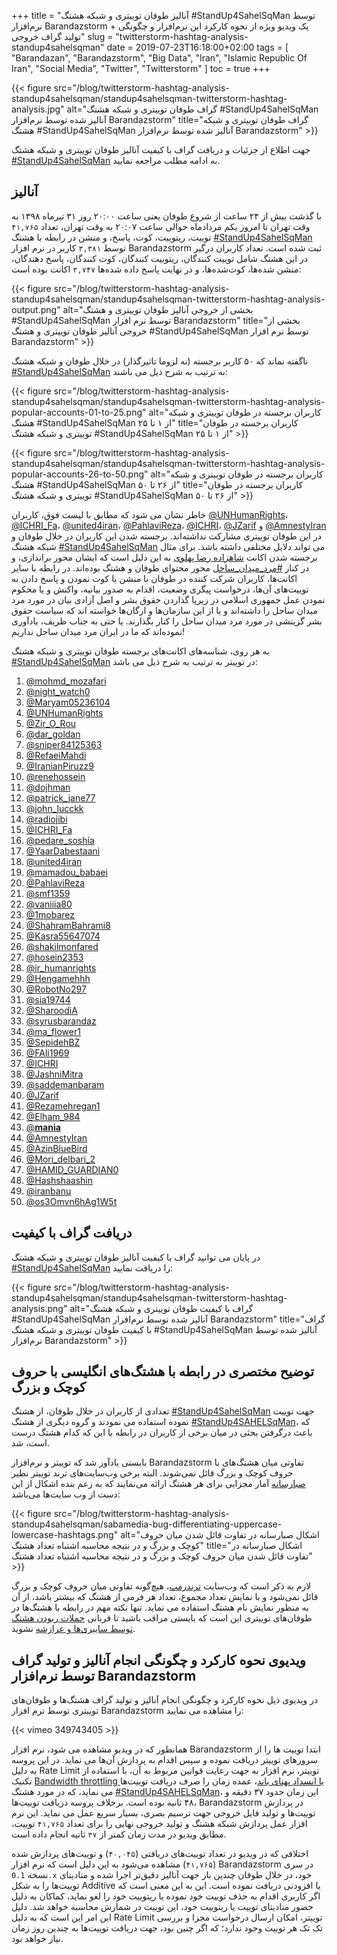 +++
title = "آنالیز طوفان توییتری و شبکه هشتگ #StandUp4SahelSqMan توسط نرم‌افزار Barandazstorm + یک ویدیو ویژه از نحوه کارکرد این نرم‌افزار و چگونگی تولید گراف خروجی"
slug = "twitterstorm-hashtag-analysis-standup4sahelsqman"
date = 2019-07-23T16:18:00+02:00
tags = [ "Barandazan", "Barandazstorm", "Big Data", "Iran", "Islamic Republic Of Iran", "Social Media", "Twitter", "Twitterstorm" ]
toc = true
+++

{{< figure src="/blog/twitterstorm-hashtag-analysis-standup4sahelsqman/standup4sahelsqman-twitterstorm-hashtag-analysis.jpg" alt="گراف طوفان توییتری و شبکه هشتگ #StandUp4SahelSqMan آنالیز شده توسط نرم‌افزار Barandazstorm" title="گراف طوفان توییتری و شبکه هشتگ #StandUp4SahelSqMan آنالیز شده توسط نرم‌افزار Barandazstorm" >}}

جهت اطلاع از جزئیات و دریافت گراف با کیفیت آنالیز طوفان توییتری و شبکه هشتگ [#StandUp4SahelSqMan](https://twitter.com/hashtag/StandUp4SahelSqMan?src=hash) به ادامه مطلب مراجعه نمایید.

<!--more-->

## آنالیز

با گذشت بیش از ۲۴ ساعت از شروع طوفان یعنی ساعت ۲۰:۰۰ روز ۳۱ تیرماه ۱۳۹۸ به وقت تهران تا امروز یکم مردادماه حوالی ساعت ۲۰:۰۷ به وقت تهران، تعداد <code>۴۱,۷۶۵</code> توییت، ریتوییت، کوت، پاسخ، و منشن در رابطه با هشتگ [#StandUp4SahelSqMan](https://twitter.com/hashtag/%D9%85%D8%B1%D8%AF_%D9%85%DB%8C%D8%AF%D8%A7%D9%86_%D8%B3%D8%A7%D8%AD%D9%84?src=hash) توسط <code>۳,۳۸۱</code> کاربر در نرم افزار Barandazstorm ثبت شده است. تعداد کاربران درگیر در این هشتگ شامل توییت کنندگان، ریتوییت کنندگان، کوت کنندگان، پاسخ دهندگان، منشن شده‌ها، کوت‌شده‌ها، و در نهایت پاسخ داده شده‌ها <code>۳,۷۴۷</code> اکانت بوده است:

{{< figure src="/blog/twitterstorm-hashtag-analysis-standup4sahelsqman/standup4sahelsqman-twitterstorm-hashtag-analysis-output.png" alt="بخشی از خروجی آنالیز طوفان توییتری و هشتگ #StandUp4SahelSqMan توسط نرم افزار Barandazstorm" title="بخشی از خروجی آنالیز طوفان توییتری و هشتگ #StandUp4SahelSqMan توسط نرم افزار Barandazstorm" >}}

ناگفته نماند که ۵۰ کاربر برجسته (نه لزوما تاثیرگذار) در خلال طوفان و شبکه هشتگ [#StandUp4SahelSqMan](https://twitter.com/hashtag/StandUp4SahelSqMan?src=hash) به ترتیب به شرح ذیل می باشند:

{{< figure src="/blog/twitterstorm-hashtag-analysis-standup4sahelsqman/standup4sahelsqman-twitterstorm-hashtag-analysis-popular-accounts-01-to-25.png" alt="کاربران برجسته در طوفان توییتری و شبکه هشتگ #StandUp4SahelSqMan از ۱ تا ۲۵" title="کاربران برجسته در طوفان توییتری و شبکه هشتگ #StandUp4SahelSqMan از ۱ تا ۲۵" >}}

{{< figure src="/blog/twitterstorm-hashtag-analysis-standup4sahelsqman/standup4sahelsqman-twitterstorm-hashtag-analysis-popular-accounts-26-to-50.png" alt="کاربران برجسته در طوفان توییتری و شبکه هشتگ #StandUp4SahelSqMan از ۲۶ تا ۵۰" title="کاربران برجسته در طوفان توییتری و شبکه هشتگ #StandUp4SahelSqMan از ۲۶ تا ۵۰" >}}

خاطر نشان می شود که مطابق با لیست فوق، کاربران [@UNHumanRights](https://twitter.com/UNHumanRights)، [@ICHRI_Fa](https://twitter.com/ICHRI_Fa)، [@united4iran](https://twitter.com/united4iran)، [@PahlaviReza](https://twitter.com/PahlaviReza)، [@ICHRI](https://twitter.com/ICHRI)، [@JZarif](https://twitter.com/JZarif) و [@AmnestyIran](https://twitter.com/AmnestyIran) در این طوفان توییتری مشارکت نداشته‌اند. برجسته شدن این کاربران در خلال طوفان و شبکه هشتگ [#StandUp4SahelSqMan](https://twitter.com/hashtag/StandUp4SahelSqMan?src=hash) می تواند دلایل مختلفی داشته باشد. برای مثال برجسته شدن اکانت [شاهزاده رضا پهلوی](https://twitter.com/PahlaviReza) به این دلیل است که ایشان محور براندازی، و در کنار [#مرد_میدان_ساحل](/blog/twitterstorm-hashtag-analysis-mard-meydan-sahel/) محور محتوای طوفان و هشتگ بوده‌اند. در رابطه با سایر اکانت‌ها، کاربران شرکت کننده در طوفان با منشن یا کوت نمودن و پاسخ دادن به توییت‌های آن‌ها، درخواست پیگری وضعیت، اقدام به صدور بیانیه، واکنش و یا محکوم نمودن عمل جمهوری اسلامی در زیرپا گذاردن حقوق بشر و اصل آزادی بیان در مورد مرد میدان ساحل را داشته‌اند و یا از این سازمان‌ها و ارگان‌ها خواسته اند که سیاست حقوق بشر گزینشی در مورد مرد میدان ساحل را کنار بگذارند. یا حتی به جناب ظریف، یادآوری نموده‌اند که ما در ایران مرد میدان ساحل نداریم!

به هر روی، شناسه‌های اکانت‌های برجسته طوفان توییتری و شبکه هشتگ [#StandUp4SahelSqMan](https://twitter.com/hashtag/StandUp4SahelSqMan?src=hash) در توییتر به ترتیب به شرح ذیل می باشد:

1. [@mohmd_mozafari](https://twitter.com/mohmd_mozafari)
2. [@night_watch0](https://twitter.com/night_watch0)
3. [@Maryam05236104](https://twitter.com/Maryam05236104)
4. [@UNHumanRights](https://twitter.com/UNHumanRights)
5. [@Zir_O_Rou](https://twitter.com/Zir_O_Rou)
6. [@dar_goldan](https://twitter.com/dar_goldan)
7. [@sniper84125363](https://twitter.com/sniper84125363)
8. [@RefaeiMahdi](https://twitter.com/RefaeiMahdi)
9. [@IranianPiruzz9](https://twitter.com/IranianPiruzz9)
10. [@renehossein](https://twitter.com/renehossein)
11. [@dojhman](https://twitter.com/dojhman)
12. [@patrick_jane77](https://twitter.com/patrick_jane77)
13. [@john_lucckk](https://twitter.com/john_lucckk)
14. [@radiojibi](https://twitter.com/radiojibi)
15. [@ICHRI_Fa](https://twitter.com/ICHRI_Fa)
16. [@pedare_soshia](https://twitter.com/pedare_soshia)
17. [@YaarDabestaani](https://twitter.com/YaarDabestaani)
18. [@united4iran](https://twitter.com/united4iran)
19. [@mamadou_babaei](https://twitter.com/mamadou_babaei)
20. [@PahlaviReza](https://twitter.com/PahlaviReza)
21. [@smf1359](https://twitter.com/smf1359)
22. [@vaniiia80](https://twitter.com/vaniiia80)
23. [@1mobarez](https://twitter.com/1mobarez)
24. [@ShahramBahrami8](https://twitter.com/ShahramBahrami8)
25. [@Kasra55647074](https://twitter.com/Kasra55647074)
26. [@shakilmonfared](https://twitter.com/shakilmonfared)
27. [@hosein2353](https://twitter.com/hosein2353)
28. [@ir_humanrights](https://twitter.com/ir_humanrights)
29. [@Hengamehhh](https://twitter.com/Hengamehhh)
30. [@RobotNo297](https://twitter.com/RobotNo297)
31. [@sia19744](https://twitter.com/sia19744)
32. [@SharoodiA](https://twitter.com/SharoodiA)
33. [@syrusbarandaz](https://twitter.com/syrusbarandaz)
34. [@ma_flower1](https://twitter.com/ma_flower1)
35. [@SepidehBZ](https://twitter.com/SepidehBZ)
36. [@FAli1969](https://twitter.com/FAli1969)
37. [@ICHRI](https://twitter.com/ICHRI)
38. [@JashniMitra](https://twitter.com/JashniMitra)
39. [@saddemanbaram](https://twitter.com/saddemanbaram)
40. [@JZarif](https://twitter.com/JZarif)
41. [@Rezamehregan1](https://twitter.com/Rezamehregan1)
42. [@Elham_984](https://twitter.com/Elham_984)
43. [@____mania____](https://twitter.com/____mania____)
44. [@AmnestyIran](https://twitter.com/AmnestyIran)
45. [@AzinBlueBird](https://twitter.com/AzinBlueBird)
46. [@Mori_delbari_2](https://twitter.com/Mori_delbari_2)
47. [@HAMID_GUARDIAN0](https://twitter.com/HAMID_GUARDIAN0)
48. [@Hashshaashin](https://twitter.com/Hashshaashin)
49. [@iranbanu](https://twitter.com/iranbanu)
50. [@os3Omvn6hAg1W5t](https://twitter.com/os3Omvn6hAg1W5t)

## دریافت گراف با کیفیت

در پایان می توانید گراف با کیفیت آنالیز طوفان توییتری و شبکه هشتگ [#StandUp4SahelSqMan](https://twitter.com/hashtag/StandUp4SahelSqMan?src=hash) را دریافت نمایید:

{{< figure src="/blog/twitterstorm-hashtag-analysis-standup4sahelsqman/standup4sahelsqman-twitterstorm-hashtag-analysis.png" alt="گراف با کیفیت طوفان توییتری و شبکه هشتگ #StandUp4SahelSqMan آنالیز شده توسط نرم‌افزار Barandazstorm" title="گراف با کیفیت طوفان توییتری و شبکه هشتگ #StandUp4SahelSqMan آنالیز شده توسط نرم‌افزار Barandazstorm" >}}

## توضیح مختصری در رابطه با هشتگ‌های انگلیسی با حروف کوچک و بزرگ

تعدادی از کاربران در خلال طوفان، از هشتگ [#StandUp4SahelSqMan](https://twitter.com/hashtag/StandUp4SahelSqMan?src=hash) جهت توییت نموده استفاده می نمودند و گروه دیگری از هشتگ [#StandUp4SAHELSqMan](https://twitter.com/hashtag/StandUp4SAHELSqMan?src=hash)، که باعث درگرفتن بحثی در میان برخی از کاربران در رابطه با این که کدام هشتگ درست است، شد.

بایستی یادآور شد که توییتر و نرم‌افزار Barandazstorm تفاوتی میان هشتگ‌های با حروف کوچک و بزرگ قائل نمی‌شوند. البته برخی وب‌سایت‌های  ترند توییتر نظیر [صبارسانه](https://trend.sabamedia.info/) آمار مجزایی برای هر هشتگ ارائه می‌نمایند که به زعم بنده اشکال از این دست از وب سایت‌ها می‌باشد:

{{< figure src="/blog/twitterstorm-hashtag-analysis-standup4sahelsqman/sabamedia-bug-differentiating-uppercase-lowercase-hashtags.png" alt="اشکال صبارسانه در تفاوت قائل شدن میان حروف کوچک و بزرگ و در نتیجه محاسبه اشتباه تعداد هشتگ" title="اشکال صبارسانه در تفاوت قائل شدن میان حروف کوچک و بزرگ و در نتیجه محاسبه اشتباه تعداد هشتگ" >}}

لازم به ذکر است که وب‌سایت [ترندزمپ](https://www.trendsmap.com/)، هیچ‌گونه تفاوتی میان حروف کوچک و بزرگ قائل نمی‌شود و با نمایش تعداد مجموع، تعداد هر فرمی از هشتگ که بیشتر باشد، از آن به منظور نمایش نام هشتگ استفاده می نماید. تنها نکته مهم در رابطه با هشتگ‌ها در طوفان‌های توییتری این است که بایستی مراقب باشید تا قربانی [حملات ربودن هشتگ توسط سایبری‌ها و عرازشه](/blog/twitter-hashtag-hijacking-attacks/) نشوید.

## ویدیوی نحوه کارکرد و چگونگی انجام آنالیز و تولید گراف توسط نرم‌افزار Barandazstorm

در ویدیوی ذیل نحوه کارکرد و چگونگی انجام آنالیز و تولید گراف هشتگ‌ها و طوفان‌های توییتری توسط نرم افزار Barandazstorm را مشاهده می نمایید:

{{< vimeo 349743405 >}}

همانطور که در ویدیو مشاهده می شود، نرم افزار Barandazstorm ابتدا توییت ها را از سرورهای توییتر دریافت نموده و سپس اقدام به پردازش آن‌ها می نماید. در این پروسه به دلیل Rate Limit توییتر، نرم افزار به جهت رعایت قوانین مربوط به آن، با استفاده از تکنیک [Bandwidth throttling یا انسداد پهنای باند](https://fa.wikipedia.org/wiki/%D8%A7%D9%86%D8%B3%D8%AF%D8%A7%D8%AF_%D9%BE%D9%87%D9%86%D8%A7%DB%8C_%D8%A8%D8%A7%D9%86%D8%AF)، عمده زمان را صرف دریافت توییت‌ها می نماید، که در مورد هشتگ [#StandUp4SAHELSqMan](https://twitter.com/hashtag/StandUp4SAHELSqMan?src=hash)، این زمان حدود ۳۷ دقیقه و ۴۸ ثانیه بوده است. برخلاف پروسه دریافت توییت‌ها، Barandazstorm در پردازش توییت‌ها و تولید فایل خروجی جهت ترسیم بصری، بسیار سریع عمل می نماید. این نرم افزار عمل پردازش شبکه هشتگ و تولید خروجی نهایی را برای تعداد <code>۴۱,۷۶۵</code> توییت، مطابق ویدیو در مدت زمان کمتر از <code>۳۷</code> ثانیه انجام داده است.

اختلافی که در ویدیو در تعداد توییت‌های دریافتی (<code>۴۰,۰۴۵</code>) و توییت‌‌های پردازش شده (<code>۴۱,۷۶۵</code>) مشاهده می‌شود به این دلیل است که نرم افزار  Barandazstorm در سری نسخه <code>0.1.x</code> خود، در خلال طوفان چندین بار جهت آنالیز دقیق‌تر اجرا شده و متادیتای توییت‌ها را به شکل Additive یا افزودنی دریافت نموده است. این به این معنی است که اگر کاربری اقدام به حذف توییت خود نموده یا ریتوییت خود را لغو نماید، کماکان به دلیل حضور متادیتای توییت یا ریتوییت خود، این توییت در شمارش محاسبه خواهد شد. دلیل این امر این است که به دلیل Rate Limit توییتر، امکان ارسال درخواست مجزا و بررسی تک تک هر توییت‌ وجود ندارد؛ که اگر چنین بود، جهت دریافت توییت‌ها به چندین روز زمان نیاز خواهد بود.
